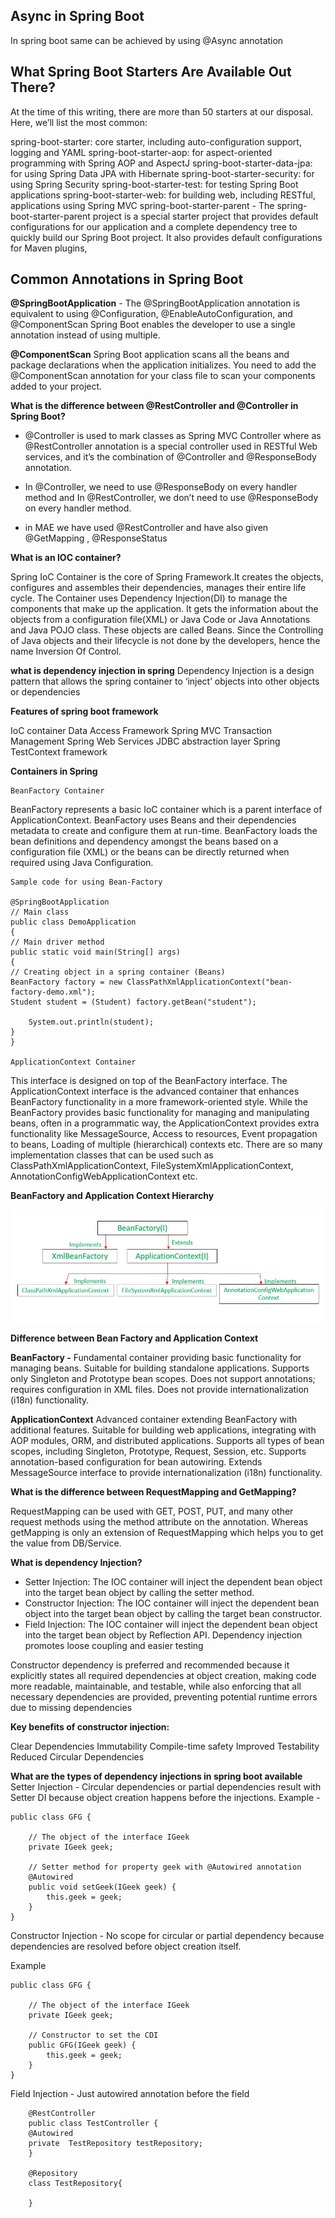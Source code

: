 Async in Spring Boot
---------------------
In spring boot same can be achieved by using
@Async annotation

**What Spring Boot Starters Are Available Out There?**
------------------------------------------------------
At the time of this writing, there are more than 50 starters at our disposal. 
Here, we’ll list the most common:

spring-boot-starter: core starter, including auto-configuration support, logging and YAML
spring-boot-starter-aop: for aspect-oriented programming with Spring AOP and AspectJ
spring-boot-starter-data-jpa: for using Spring Data JPA with Hibernate
spring-boot-starter-security: for using Spring Security
spring-boot-starter-test: for testing Spring Boot applications
spring-boot-starter-web: for building web, including RESTful, applications using Spring MVC
spring-boot-starter-parent - The spring-boot-starter-parent project is a special 
    starter project that provides default configurations for our application and a 
    complete dependency tree to quickly build our Spring Boot project. 
    It also provides default configurations for Maven plugins,

**Common Annotations in Spring Boot**
--------------------------------------

**@SpringBootApplication** - The @SpringBootApplication annotation is equivalent to using 
                         @Configuration, @EnableAutoConfiguration, and @ComponentScan
Spring Boot enables the developer to use a single annotation instead of using multiple. 

**@ComponentScan**
Spring Boot application scans all the beans and package declarations when the application initializes. 
You need to add the 
@ComponentScan annotation for your class file to scan your components added to your project.

**What is the difference between @RestController and @Controller in Spring Boot?**

* @Controller is used to mark classes as Spring MVC Controller where as @RestController annotation is a special controller used in 
  RESTful Web services, and it’s the combination of @Controller and @ResponseBody annotation.

* In @Controller, we need to use @ResponseBody on every handler method and In @RestController, 
  we don’t need to use @ResponseBody on every handler method.
* in MAE we have used @RestController and have also given @GetMapping , @ResponseStatus


**What is an IOC container?**

Spring IoC Container is the core of Spring Framework.It creates the objects, configures and assembles their 
dependencies, manages their entire life cycle. The Container uses Dependency Injection(DI) to manage the components that make 
up the application. It gets the information about the objects from a configuration file(XML) or Java Code or Java 
Annotations and Java POJO class. These objects are called Beans. Since the Controlling of Java objects and their 
lifecycle is not done by the developers, hence the name Inversion Of Control.

**what is dependency injection in spring**
Dependency Injection is a design pattern that allows the spring container to ‘inject’ objects into other objects or dependencies

**Features of spring boot framework**

IoC container
Data Access Framework
Spring MVC
Transaction Management
Spring Web Services
JDBC abstraction layer
Spring TestContext framework

**Containers in Spring**

    BeanFactory Container

BeanFactory represents a basic IoC container which is a parent interface of ApplicationContext. BeanFactory uses Beans and their dependencies metadata to create and configure them at run-time. BeanFactory loads the bean 
definitions and dependency amongst the beans based on a configuration file (XML) or the beans can be directly returned when required using Java Configuration.

    Sample code for using Bean-Factory

    @SpringBootApplication
    // Main class
    public class DemoApplication
    {
    // Main driver method
    public static void main(String[] args)
    {
    // Creating object in a spring container (Beans)
    BeanFactory factory = new ClassPathXmlApplicationContext("bean-factory-demo.xml");
    Student student = (Student) factory.getBean("student");
    
        System.out.println(student);
    }
    }

    ApplicationContext Container

This interface is designed on top of the BeanFactory interface. The ApplicationContext interface is the advanced container that enhances BeanFactory functionality in a more framework-oriented style. 
While the BeanFactory provides basic functionality for managing and manipulating beans, often in a programmatic way, the ApplicationContext provides extra functionality like MessageSource, 
Access to resources, Event propagation to beans, Loading of multiple (hierarchical) contexts etc. There are so many implementation classes that can be used such as ClassPathXmlApplicationContext, 
FileSystemXmlApplicationContext, AnnotationConfigWebApplicationContext etc.

**BeanFactory and Application Context Hierarchy**

![img.png](img.png)


**Difference between Bean Factory and Application Context**
    
**BeanFactory -** 
    Fundamental container providing basic functionality for managing beans.
    Suitable for building standalone applications.
    Supports only Singleton and Prototype bean scopes.
    Does not support annotations; requires configuration in XML files.
    Does not provide internationalization (i18n) functionality.


**ApplicationContext**
    Advanced container extending BeanFactory with additional features.
    Suitable for building web applications, integrating with AOP modules, ORM, and distributed applications.
    Supports all types of bean scopes, including Singleton, Prototype, Request, Session, etc.
    Supports annotation-based configuration for bean autowiring.
    Extends MessageSource interface to provide internationalization (i18n) functionality.

**What is the difference between RequestMapping and GetMapping?**

RequestMapping can be used with GET, POST, PUT, and many other request methods using the method 
attribute on the annotation. Whereas getMapping is only an extension of RequestMapping 
which helps you to get the value from DB/Service.

**What is dependency Injection?**
* Setter Injection: The IOC container will inject the dependent bean object into the target bean object by calling the setter method.
* Constructor Injection: The IOC container will inject the dependent bean object into the target bean object by calling the target bean constructor.
* Field Injection: The IOC container will inject the dependent bean object into the target bean object by Reflection API.
  Dependency injection promotes loose coupling and easier testing


Constructor dependency is preferred and recommended because it explicitly states all required dependencies
at object creation, making code more readable, maintainable, and testable, while also enforcing that all 
necessary dependencies are provided, preventing potential runtime errors due to missing dependencies

**Key benefits of constructor injection:**

Clear Dependencies
Immutability
Compile-time safety
Improved Testability
Reduced Circular Dependencies

**What are the types of dependency injections in spring boot available**
Setter Injection - Circular dependencies or partial dependencies result with Setter DI because 
                    object creation happens before the injections.
Example -

    public class GFG {
    
        // The object of the interface IGeek
        private IGeek geek;
    
        // Setter method for property geek with @Autowired annotation
        @Autowired
        public void setGeek(IGeek geek) {
            this.geek = geek;
        }
    }
Constructor Injection - No scope for circular or partial dependency because dependencies are 
                        resolved before object creation itself.

Example

    public class GFG {
    
        // The object of the interface IGeek
        private IGeek geek;
    
        // Constructor to set the CDI
        public GFG(IGeek geek) {
            this.geek = geek;
        }
    }

Field Injection - Just autowired annotation before the field

        @RestController
        public class TestController {
        @Autowired
        private  TestRepository testRepository;
        }
        
        @Repository
        class TestRepository{
        
        }